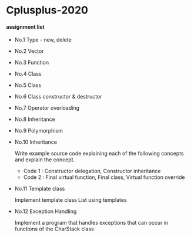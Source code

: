 # Cplusplus-2020

#### assignment list   
- No.1 Type - new, delete  
- No.2 Vector  
- No.3 Function  
- No.4 Class  
- No.5 Class
- No.6 Class constructor & destructor
- No.7 Operator overloading  
- No.8 Inheritance  
- No.9 Polymorphism  
- No.10 Inheritance  

  Write example source code explaining each of the following concepts and explain the concept.

  - Code 1 : Constructor delegation, Constructor inheritance
  - Code 2 : Final virtual function, Final class, Virtual function override

- No.11 Template class  

  Implement template class List using templates
  
- No.12 Exception Handling  
  
  Implement a program that handles exceptions that can occur in functions of the CharStack class  

